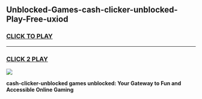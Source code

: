 
## Unblocked-Games-cash-clicker-unblocked-Play-Free-uxiod
<h3>
<a href="https://premium76.site?title=cash-clicker-unblocked&ref=20M">CLICK TO PLAY</a></h3>
<hr>

<h3>
<a href="https://premium76.site?title=cash-clicker-unblocked&ref=20M">CLICK 2 PLAY</a>
  
</h3>

<a href="https://premium76.site?title=cash-clicker-unblocked&ref=19M"><img src="https://clearcache.store/games.png"></a>


**cash-clicker-unblocked games unblocked: Your Gateway to Fun and Accessible Online Gaming**
